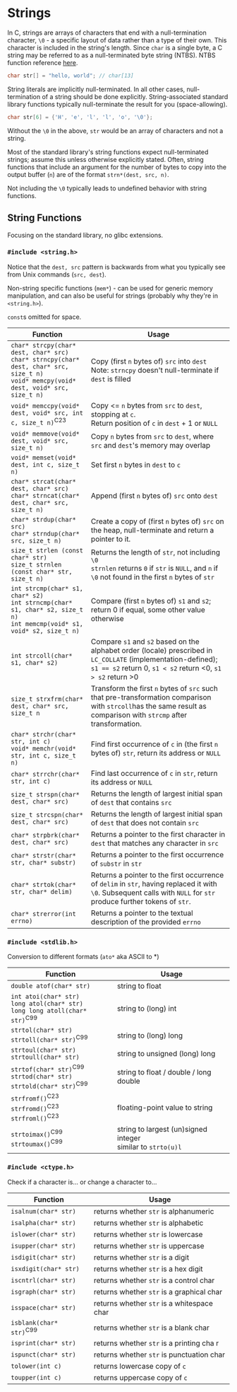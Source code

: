 # Strings

In C, strings are arrays of characters that end with a null-termination character, `\0` - a specific layout of data rather than a type of their own. This character is included in the string's length. Since `char` is a single byte, a C string may be referred to as a null-terminated byte string (NTBS). NTBS function reference [here](https://en.cppreference.com/w/c/string/byte).

```C
char str[] = "hello, world"; // char[13]
```

String literals are implicitly null-terminated. In all other cases, null-termination of a string should be done explicitly. String-associated standard library functions typically null-terminate the result for you (space-allowing).

```C
char str[6] = {'H', 'e', 'l', 'l', 'o', '\0'};
```

Without the `\0` in the above, `str` would be an array of characters and not a string.

Most of the standard library's string functions expect null-terminated strings; assume this unless otherwise explicitly stated. Often, string functions that include an argument for the number of bytes to copy into the output buffer (`n`) are of the format `strn*(dest, src, n)`.

Not including the `\0` typically leads to undefined behavior with string functions. 

## String Functions

Focusing on the standard library, no glibc extensions. 

### `#include <string.h>`

Notice that the `dest, src` pattern is backwards from what you typically see from Unix commands (`src, dest`).

Non-string specific functions (`mem*`) - can be used for generic memory manipulation, and can also be useful for strings (probably why they're in `<string.h>`).

`const`s omitted for space.

| Function                                                                                                                                     | Usage                                                                                                                                                                            |
| -------------------------------------------------------------------------------------------------------------------------------------------- | -------------------------------------------------------------------------------------------------------------------------------------------------------------------------------- |
| `char* strcpy(char* dest, char* src)`<br>`char* strncpy(char* dest, char* src, size_t n)`<br>`void* memcpy(void* dest, void* src, size_t n)` | Copy (first `n` bytes of) `src` into `dest`<br>Note: `strncpy` doesn't null-terminate if `dest` is filled                                                                        |
| `void* memccpy(void* dest, void* src, int c, size_t n)`<sup>C23</sup>                                                                        | Copy <= `n` bytes from `src` to `dest`, stopping at `c`.<br>Return position of `c` in `dest` + 1 or `NULL`                                                                       |
| `void* memmove(void* dest, void* src, size_t n)`                                                                                             | Copy `n` bytes from `src` to `dest`, where `src` and `dest`'s memory may overlap                                                                                                 |
| `void* memset(void* dest, int c, size_t n)`                                                                                                  | Set first `n` bytes in `dest` to `c`                                                                                                                                             |
| `char* strcat(char* dest, char* src)`<br>`char* strncat(char* dest, char* src, size_t n)`                                                    | Append (first `n` bytes of) `src` onto `dest`                                                                                                                                    |
| `char* strdup(char* src)`<br>`char* strndup(char* src, size_t n)`                                                                            | Create a copy of (first `n` bytes of) `src` on the heap, null-terminate and return a pointer to it.                                                                              |
| `size_t strlen (const char* str)`<br>`size_t strnlen (const char* str, size_t n)`                                                            | Returns the length of `str`, not including `\0`<br>`strnlen` returns `0` if `str` is `NULL`, and `n` if `\0` not found in the first `n` bytes of `str`                           |
| `int strcmp(char* s1, char* s2)`<br>`int strncmp(char* s1, char* s2, size_t n)`<br>`int memcmp(void* s1, void* s2, size_t n)`                | Compare (first `n` bytes of) `s1` and `s2`; return 0 if equal, some other value otherwise                                                                                        |
| `int strcoll(char* s1, char* s2)`                                                                                                            | Compare `s1` and `s2` based on the alphabet order (locale) prescribed in `LC_COLLATE` (implementation-defined);<br>`s1 == s2` return 0, `s1 < s2` return <0, `s1 > s2` return >0 |
| `size_t strxfrm(char* dest, char* src, size_t n`                                                                                             | Transform the first `n` bytes of `src` such that pre-transformation comparison with `strcoll`has the same result as comparison with  `strcmp` after transformation.              |
| `char* strchr(char* str, int c)`<br>`void* memchr(void* str, int c, size_t n)`                                                               | Find first occurrence of `c` in (the first `n` bytes of)  `str`, return its address or `NULL`                                                                                    |
| `char* strrchr(char* str, int c)`<br>                                                                                                        | Find last occurrence of `c` in `str`, return its address or `NULL`                                                                                                               |
| `size_t strspn(char* dest, char* src)`                                                                                                       | Returns the length of largest initial span of `dest` that contains `src`                                                                                                         |
| `size_t strcspn(char* dest, char* src)`                                                                                                      | Returns the length of largest initial span of `dest` that does not contain `src`                                                                                                 |
| `char* strpbrk(char* dest, char* src)`                                                                                                       | Returns a pointer to the first character in `dest` that matches any character in `src`                                                                                           |
| `char* strstr(char* str, char* substr)`                                                                                                      | Returns a pointer to the first occurrence of `substr` in `str`                                                                                                                   |
| `char* strtok(char* str, char* delim)`                                                                                                       | Returns a pointer to the first occurrence of `delim` in `str`, having replaced it with `\0`. Subsequent calls with `NULL` for `str` produce further tokens of `str`.             |
| `char* strerror(int errno)`                                                                                                                  | Returns a pointer to the textual description of the provided `errno`                                                                                                             |
### `#include <stdlib.h>`

Conversion to different formats (`ato*` aka ASCII to \*)

| Function                                                                                       | Usage                                                          |
| ---------------------------------------------------------------------------------------------- | -------------------------------------------------------------- |
| `double atof(char* str)`                                                                       | string to float                                                |
| `int atoi(char* str)`<br>`long atol(char* str)`<br>`long long atoll(char* str)`<sup>C99</sup>  | string to (long) int                                           |
| `strtol(char* str)`<br>`strtoll(char* str)`<sup>C99</sup>                                      | string to (long) long                                          |
| `strtoul(char* str)`<br>`strtoull(char* str)`                                                  | string to unsigned (long) long                                 |
| `strtof(char* str)`<sup>C99</sup><br>`strtod(char* str)`<br>`strtold(char* str)`<sup>C99</sup> | string to float / double / long double                         |
| `strfromf()`<sup>C23</sup><br>`strfromd()`<sup>C23</sup><br>`strfroml()`<sup>C23</sup>         | floating-point value to string                                 |
| `strtoimax()`<sup>C99</sup><br>`strtoumax()`<sup>C99</sup>                                     | string to largest (un)signed integer<br>similar to `strto(u)l` |
### `#include <ctype.h>`

Check if a character is... or change a character to...

| Function                           | Usage                                      |
| ---------------------------------- | ------------------------------------------ |
| `isalnum(char* str)`               | returns whether `str` is alphanumeric      |
| `isalpha(char* str)`               | returns whether `str` is alphabetic        |
| `islower(char* str)`               | returns whether `str` is lowercase         |
| `isupper(char* str)`               | returns whether `str` is uppercase         |
| `isdigit(char* str)`               | returns whether `str` is a digit           |
| `isxdigit(char* str)`              | returns whether `str` is a hex digit       |
| `iscntrl(char* str)`               | returns whether `str` is a control char    |
| `isgraph(char* str)`               | returns whether `str` is a graphical char  |
| `isspace(char* str)`               | returns whether `str` is a whitespace char |
| `isblank(char* str)`<sup>C99</sup> | returns whether `str` is a blank char      |
| `isprint(char* str)`               | returns whether `str` is a printing cha r  |
| `ispunct(char* str)`               | returns whether `str` is punctuation char  |
| `tolower(int c)`                   | returns lowercase copy of `c`              |
| `toupper(int c)`                   | returns uppercase copy of `c`              |
